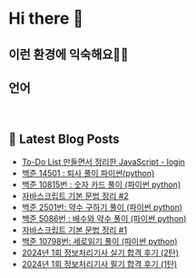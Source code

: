 # Hi there 👋

## 이런 환경에 익숙해요✍🏼

## 언어

<p>
  <img alt="" src="https://img.shields.io/badge/javascript-F7DF1E?style=for-the-badge&logo=javascript&logoColor=black">
  <img alt="" src="https://img.shields.io/badge/jquery-0769AD?style=for-the-badge&logo=jquery&logoColor=white">
  <img alt="" src="https://img.shields.io/badge/html5-E34F26?style=for-the-badge&logo=html5&logoColor=white">
  <img alt="" src="https://img.shields.io/badge/css-1572B6?style=for-the-badge&logo=css3&logoColor=white">
  <img alt="" src="https://img.shields.io/badge/react-61DAFB?style=for-the-badge&logo=react&logoColor=black">
  </p>

## 📕 Latest Blog Posts

<ul><li><a href='https://yo09.tistory.com/11' target='_blank'>To-Do List 만들면서 정리한 JavaScript - login</a></li><li><a href='https://yo09.tistory.com/10' target='_blank'>백준 14501 : 퇴사 풀이 파이썬(python)</a></li><li><a href='https://yo09.tistory.com/9' target='_blank'>백준 10815번 : 숫자 카드 풀이 (파이썬 python)</a></li><li><a href='https://yo09.tistory.com/8' target='_blank'>자바스크립트 기본 문법 정리 #2</a></li><li><a href='https://yo09.tistory.com/7' target='_blank'>백준 2501번: 약수 구하기 풀이 (파이썬 python)</a></li><li><a href='https://yo09.tistory.com/6' target='_blank'>백준 5086번 : 배수와 약수 풀이 (파이썬 python)</a></li><li><a href='https://yo09.tistory.com/5' target='_blank'>자바스크립트 기본 문법 정리 #1</a></li><li><a href='https://yo09.tistory.com/4' target='_blank'>백준 10798번: 세로읽기 풀이 (파이썬 python)</a></li><li><a href='https://yo09.tistory.com/3' target='_blank'>2024년 1회 정보처리기사 실기 합격 후기 (2탄)</a></li><li><a href='https://yo09.tistory.com/2' target='_blank'>2024년 1회 정보처리기사 필기 합격 후기 (1탄)</a></li></ul>